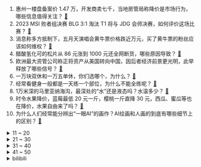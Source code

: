 1. 惠州一楼盘备案价 1.47 万，开发商卖七千，当地房管局称降价是市场行为，哪些信息值得关注？ [:link:](https://www.zhihu.com/question/602034551)
2. 2023 MSI 败者组决赛 BLG 3:1 淘汰 T1 将与 JDG 会师决赛，如何评价这场比赛？ [:link:](https://www.zhihu.com/question/602081462)
3. 消息称多方抵制下，五月天演唱会黄牛票价格跌近万元，买了黄牛票的粉丝应该如何维权？ [:link:](https://www.zhihu.com/question/601943204)
4. 醋酸氢化可的松片从 86 元涨到 1000 元还全网断货，哪些原因导致？ [:link:](https://www.zhihu.com/question/601956292)
5. 欧洲最大资管公司称正将资产从美国转向中国，因后者经济前景更光明，此举释放了哪些信号？ [:link:](https://www.zhihu.com/question/602056243)
6. 一万块双休和一万五单休，你们选哪个，为什么？ [:link:](https://www.zhihu.com/question/399436444)
7. 经常看健身一般都是一天练一个部位，为什么不能全练呢？ [:link:](https://www.zhihu.com/question/39095086)
8. 1万米深的马里亚纳海沟，最深处的“水”还是液态吗？水温多少？ [:link:](https://www.zhihu.com/question/601404211)
9. 时令水果降价，蓝莓最低 20 元一斤，樱桃一斤直降 30 元，西瓜、蜜瓜等也在降价，水果自由来了吗？ [:link:](https://www.zhihu.com/question/602034553)
10. 为什么人们经常能分辨出“一眼AI”的画作？AI绘画和人画的到底有哪些细节上的区别？ [:link:](https://www.zhihu.com/question/597129798)
<details>
<summary>11 ~ 20</summary>

11. 报道称美方向欧洲盟友发出信号「允许援乌 F-16 战斗机」，原因几何？这对俄乌局势将造成哪些影响？ [:link:](https://www.zhihu.com/question/601915994)
12. T1 打破为期一年的大满亚魔咒，他们在 2023 季中冠军赛上有哪些不足？ [:link:](https://www.zhihu.com/question/602130085)
13. 如何看待网易高管张栋一个月内三次开团《崩坏：星穹铁道》？是个人行为还是企业的营销策略？ [:link:](https://www.zhihu.com/question/602000368)
14. 《英雄联盟》官方全球赛首次出现 LPL 队伍会师决赛，对此你有什么想说的？ [:link:](https://www.zhihu.com/question/602128226)
15. 2023 年苏迪曼杯半决赛中国 3:2 逆转日本，连续挺进决赛将与韩国争冠，如何评价这场比赛？ [:link:](https://www.zhihu.com/question/602150307)
16. 目前公认的足坛历史前7到底怎么排合理？ [:link:](https://www.zhihu.com/question/338288462)
17. 为什么说“撑筋拔骨”是为拳术之始、武学核心？ [:link:](https://www.zhihu.com/question/593428471)
18. 如何评价宋茜、陈妍希主演的都市情感剧《温暖的，甜蜜的》？ [:link:](https://www.zhihu.com/question/598967467)
19. 如何评价《一人之下》漫画番外《锈铁》第35 （42）话? [:link:](https://www.zhihu.com/question/601993938)
20. 2023 MSI 总决赛 BLG 将第三次挑战 JDG，这场比赛你更看好谁？ [:link:](https://www.zhihu.com/question/602131486)
</details>
<details>
<summary>21 ~ 30</summary>

21. 为什么人无法被道理说服，只能被事情教会？ [:link:](https://www.zhihu.com/question/599969580)
22. 当自己的能力和认知不匹配如何解决？ [:link:](https://www.zhihu.com/question/601238615)
23. 6 岁的儿子约幼儿园的小朋友周末爬山踏青，有什么建议和注意事项呢？ [:link:](https://www.zhihu.com/question/587328689)
24. 存钱有必要隐瞒身边的人吗？ [:link:](https://www.zhihu.com/question/483740517)
25. 《灌篮高手》到底经典在哪？ [:link:](https://www.zhihu.com/question/32042664)
26. C/C++的字符串为什么设计成以特定字符结尾的字符数组而不是一个字符数组加一个长度的结构体？ [:link:](https://www.zhihu.com/question/601875104)
27. 线下娱乐消费重归火热的原因是什么？背后反映了人们怎样的心理需求？ [:link:](https://www.zhihu.com/question/601938935)
28. 2023年必买的实用且高效的家电有哪些？ [:link:](https://www.zhihu.com/question/598538402)
29. 一个人最根本的能力到底是什么？ [:link:](https://www.zhihu.com/question/563874394)
30. 如何评价《中国说唱巅峰对决 2023》第三期？ [:link:](https://www.zhihu.com/question/602080435)
</details>
<details>
<summary>31 ~ 40</summary>

31. 爱运动的人怎么保护膝盖？ [:link:](https://www.zhihu.com/question/327413189)
32. 林黛玉的出身真的比薛宝钗高吗？ [:link:](https://www.zhihu.com/question/599342922)
33. 美依礼芽唱的《极乐净土》到底什么意思？ [:link:](https://www.zhihu.com/question/601044270)
34. 如何评价「浪姐 4」《乘风 2023》第三期一公赛后真人秀？ [:link:](https://www.zhihu.com/question/602047177)
35. 5 月 18 日瓜迪奥拉第 4 次率队进入欧冠决赛，这名教练执教水平如何？ [:link:](https://www.zhihu.com/question/601735678)
36. 领导跳槽带你走，你跟不跟？ [:link:](https://www.zhihu.com/question/433804952)
37. 现在的房子都建二三十层高，将来房龄到了，老房子该怎么处理？ [:link:](https://www.zhihu.com/question/440200131)
38. 住户存款 8 强城市中 6 城超两万亿，京沪超五万亿 ，杭州人均存款达 16 万元，哪些信息值得关注？ [:link:](https://www.zhihu.com/question/602072912)
39. 只要把车头拉长点就会很好看、很符合审美的尽头黄金分割，为啥感觉各车厂都不太热衷于这个呢？ [:link:](https://www.zhihu.com/question/593501893)
40. 「《红楼梦》后40回不是曹雪芹写的」，这个观点是哪里来、怎么来的？这个观点到底对还是错？ [:link:](https://www.zhihu.com/question/566595608)
</details>
<details>
<summary>41 ~ 50</summary>

41. 杭州警方公示一起聚众淫乱案被处罚人姓名引质疑，是否涉嫌侵犯隐私？如何从法律角度解读？ [:link:](https://www.zhihu.com/question/602181559)
42. 很多传统武术中都有搭手听劲的功夫，为什么在现代搏击中用不上呢？ [:link:](https://www.zhihu.com/question/601956808)
43. 智动智座智驾，「全新雅阁」焕新出发，哪些亮点值得关注？ [:link:](https://www.zhihu.com/question/601898739)
44. 中国战队提前锁定冠军，LPL 历史首次会师国际赛决赛，如何评价本届比赛中国战队的表现？ [:link:](https://www.zhihu.com/question/602131319)
45. 网传「购票平台」才是最大的黄牛票源，可信度如何？目前演出市场票务监管方面是否存在漏洞？ [:link:](https://www.zhihu.com/question/601940151)
46. 为什么忽必烈不经过库页岛南下攻打日本？ [:link:](https://www.zhihu.com/question/35856128)
47. 如何评价《崩坏星穹铁道》的新活动：磐岩镇超级联赛？ [:link:](https://www.zhihu.com/question/601862628)
48. 2023 年，你觉得「感情需要门当户对」是真理还是过时思维？ [:link:](https://www.zhihu.com/question/599386736)
49. Gilbert Strang授完最后一课，如何评价其奉献给教育事业的一生？ [:link:](https://www.zhihu.com/question/601358476)
50. 美债谈判共和党代表两次离席，两党为何仍无法就提高债务上限或削减开支达成一致？「真正分歧」究竟是什么？ [:link:](https://www.zhihu.com/question/602041084)
</details><details>
<summary>bilibili</summary>

</details>
